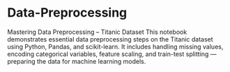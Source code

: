 # Data-Preprocessing
Mastering Data Preprocessing – Titanic Dataset This notebook demonstrates essential data preprocessing steps on the Titanic dataset using Python, Pandas, and scikit-learn. It includes handling missing values, encoding categorical variables, feature scaling, and train-test splitting — preparing the data for machine learning models.
